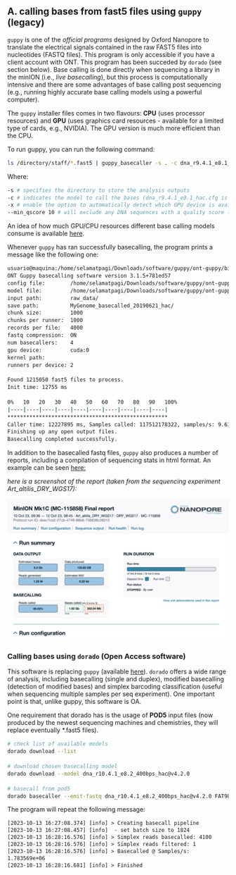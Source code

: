 ## A. calling bases from fast5 files using `guppy` (legacy)

`guppy` is one of the _official programs_ designed by Oxford Nanopore to translate the electrical signals contained in the raw FAST5 files into nucleotides (FASTQ files). This program is only accessible if you have a client account with ONT. This program has been succeded by `dorado` (see section below).
Base calling is done directly when sequencing a library in the minION (i.e., _live basecalling_), but this process is computationally intensive and there are some advantages of base calling post sequencing (e.g., running highly accurate base calling models using a powerful computer).

The `guppy` installer files comes in two flavours: **CPU** (uses processor resources) and **GPU** (uses graphics card resources - available for a limited type of cards, e.g., NVIDIA). The GPU version is much more efficient than the CPU. 

To run guppy, you can run the following command:

```bash
ls /directory/staff/*.fast5 | guppy_basecaller -s . -c dna_r9.4.1_e8.1_hac.cfg --compress_fastq --trim_adapters -x auto --min_qscore 10
```

Where:

```bash
-s # specifies the directory to store the analysis outputs
-c # indicates the model to call the bases (dna_r9.4.1_e8.1_hac.cfg is one of the most accurate models)
-x # enable the option to automatically detect which GPU device is available on the computer
--min_qscore 10 # will exclude any DNA sequences with a quality score less than 10 
```

An idea of how much GPU/CPU resources different base calling models consume is available [here](https://esr-nz.github.io/gpu_basecalling_testing/gpu_benchmarking.html#cfg_files).

Whenever `guppy` has ran successfully basecalling, the program prints a message like the following one:

```bash
usuario@maquina:/home/selamatpagi/Downloads/software/guppy/ont-guppy/bin/guppy_basecaller -s . -c dna_r9.4.1_e8.1_hac.cfg --compress_fastq --trim_adapters -x auto --min_qscore 10
ONT Guppy basecalling software version 3.1.5+781ed57
config file:        /home/selamatpagi/Downloads/software/guppy/ont-guppy/data/dna_r9.4.1_450bps_hac.cfg
model file:         /home/selamatpagi/Downloads/software/guppy/ont-guppy/data/template_r9.4.1_450bps_hac.jsn
input path:         raw_data/
save path:          MyGenome_basecalled_20190621_hac/
chunk size:         1000
chunks per runner:  1000
records per file:   4000
fastq compression:  ON
num basecallers:    4
gpu device:         cuda:0
kernel path:
runners per device: 2

Found 1215050 fast5 files to process.
Init time: 12755 ms

0%   10   20   30   40   50   60   70   80   90   100%
|----|----|----|----|----|----|----|----|----|----|
***************************************************
Caller time: 12227895 ms, Samples called: 117512178322, samples/s: 9.61017e+06
Finishing up any open output files.
Basecalling completed successfully.
```

In addition to the basecalled fastq files, `guppy` also produces a number of reports, including a compilation of sequencing stats in html format. An example can be seen [here:](http://htmlpreview.github.io/?https://github.com/siriusb-nox/ONT-workshop-Oct-2023/blob/main/guppy/report_FAV15499_20231010_1636_deec7cb2.html)

*here is a screenshot of the report (taken from the sequencing experiment Art_altilis_DRY_WGS17):*
<p align="center">
 <img src="https://github.com/siriusb-nox/ONT-workshop-Oct-2023/blob/main/IMG/guppy_report_example_Art_altilis.png" alt="A section of a guppy report on a seq experiment"/>
</p>

### Calling bases using `dorado` (Open Access software)
This software is replacing `guppy` (available [here](https://github.com/nanoporetech/dorado)). `dorado` offers a wide range of analysis, including basecalling (single and duplex), modified basecalling (detection of modified bases) and simplex barcoding classification (useful when sequencing multiple samples per seq experiment). One important point is that, unlike guppy, this software is OA.

One requirement that dorado has is the usage of **POD5** input files (now produced by the newest sequencing machines and chemistries, they will replace eventually *.fast5 files).

```bash
# check list of available models
dorado download --list

# download chosen basecalling model
dorado download --model dna_r10.4.1_e8.2_400bps_hac@v4.2.0

# basecall from pod5
dorado basecaller --emit-fastq dna_r10.4.1_e8.2_400bps_hac@v4.2.0 FAT98192_pass_deec7cb2_ec30cd82_101.pod5 > FAT98192_pass_deec7cb2_ec30cd82_101.fastq
```

The program will repeat the following message:
```
[2023-10-13 16:27:08.374] [info] > Creating basecall pipeline
[2023-10-13 16:27:08.457] [info]  - set batch size to 1824
[2023-10-13 16:28:16.576] [info] > Simplex reads basecalled: 4100
[2023-10-13 16:28:16.576] [info] > Simplex reads filtered: 1
[2023-10-13 16:28:16.576] [info] > Basecalled @ Samples/s: 1.783569e+06
[2023-10-13 16:28:16.681] [info] > Finished
```


